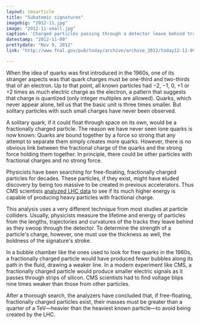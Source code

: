 ```yaml
---
layout: cmsarticle
title: "Subatomic signatures"
imagebig: "2012-11.jpg"
image: "2012-11-small.jpg"
caption: 'Charged particles passing through a detector leave behind tracks laden with information in their lengths, trajectories, curvatures and thicknesses. <a href="http://history.fnal.gov/neutrino.html">Image source</a>'
datestamp: "2012-11-09"
prettydate: "Nov 9, 2012"
link: "http://www.fnal.gov/pub/today/archive/archive_2012/today12-11-09.html"

---
```


When the idea of quarks was first introduced in the 1960s, one of its stranger aspects was that quark charges must be one-third and two-thirds that of an electron. Up to that point, all known particles had −2, −1, 0, +1 or +2 times as much electric charge as the electron, a pattern that suggests that charge is quantized (only integer multiples are allowed). Quarks, which never appear alone, tell us that the basic unit is three times smaller. But solitary particles with such small charges have never been observed.

A solitary quark, if it could float through space on its own, would be a fractionally charged particle. The reason we have never seen lone quarks is now known: Quarks are bound together by a force so strong that any attempt to separate them simply creates more quarks. However, there is no obvious link between the fractional charge of the quarks and the strong force holding them together. In principle, there could be other particles with fractional charges and no strong force.

Physicists have been searching for free-floating, fractionally charged particles for decades. These particles, if they exist, might have eluded discovery by being too massive to be created in previous accelerators. Thus CMS scientists [analyzed LHC data](http://arxiv.org/abs/1210.2311) to see if its much higher energy is capable of producing heavy particles with fractional charge.

This analysis uses a very different technique from most studies at particle colliders. Usually, physicists measure the lifetime and energy of particles from the lengths, trajectories and curvatures of the tracks they leave behind as they swoop through the detector. To determine the strength of a particle's charge, however, one must use the thickness as well, the boldness of the signature's stroke.

In a bubble chamber like the ones used to look for free quarks in the 1960s, a fractionally charged particle would have produced fewer bubbles along its path in the fluid, drawing a weaker line. In a modern experiment like CMS, a fractionally charged particle would produce smaller electric signals as it passes through strips of silicon. CMS scientists had to find voltage blips nine times weaker than those from other particles.

After a thorough search, the analyzers have concluded that, if free-floating, fractionally charged particles exist, their masses must be greater than a quarter of a TeV—heavier than the heaviest known particle—to avoid being created by the LHC.

